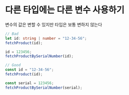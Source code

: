# 다른 타입에는 다른 변수 사용하기

변수의 값은 변할 수 있지만 타입은 보통 변하지 않는다

```ts
// Bad
let id: string | number = "12-34-56";
fetchProduct(id);

id = 123456;
fetchProductBySerialNumber(id);

// Good
const id = "12-34-56";
fetchProduct(id);

const serial = 123456;
fetchProductBySerialNumber(serial);
```
